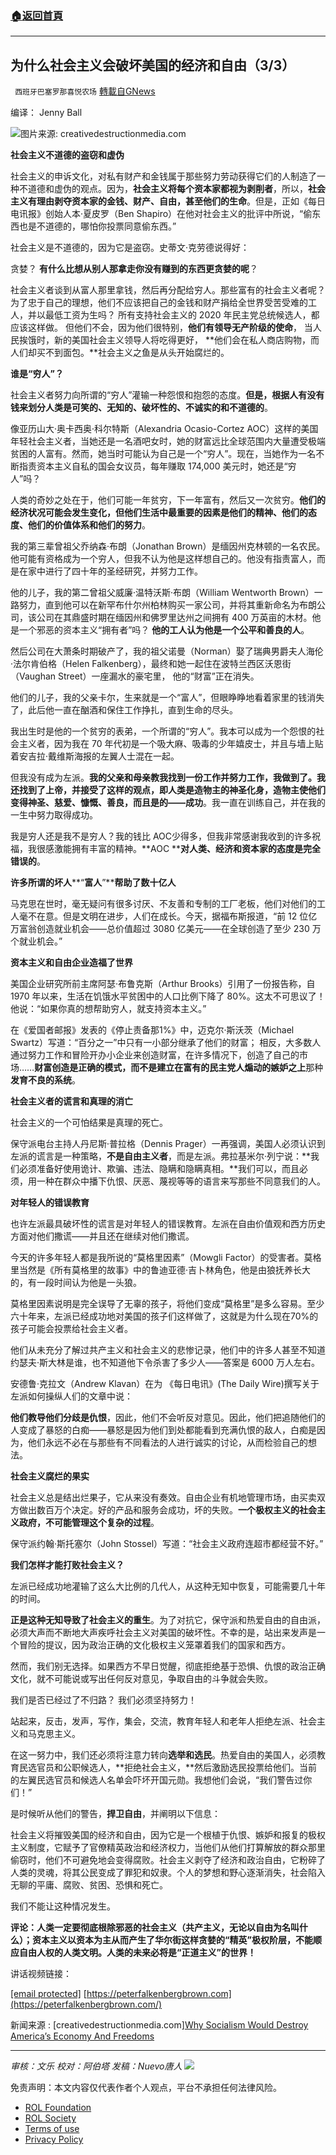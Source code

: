 ###  [:house:返回首頁](https://github.com/ourhimalayas/txt)
---


## 为什么社会主义会破坏美国的经济和自由（3/3）
` 西班牙巴塞罗那喜悦农场` [轉載自GNews](https://gnews.org/zh-hans/1860028/)

编译： Jenny Ball

![](https://assets.gnews.org/wp-content/uploads/2022/01/image-1079.png)图片来源: creativedestructionmedia.com

**社会主义不道德的盗窃和虚伪**

社会主义的申诉文化，对私有财产和金钱属于那些努力劳动获得它们的人制造了一种不道德和虚伪的观点。因为，**社会主义将每个资本家都视为剥削者**，所以，**社会主义有理由剥夺资本家的金钱、财产、自由，甚至他们的生命**。但是，正如《每日电讯报》创始人本·夏皮罗（Ben Shapiro）在他对社会主义的批评中所说，“偷东西也是不道德的，哪怕你投票同意偷东西。”

社会主义是不道德的，因为它是盗窃。史蒂文·克劳德说得好：

贪婪？ **有什么比想从别人那拿走你没有赚到的东西更贪婪的呢**？

社会主义者谈到从富人那里拿钱，然后再分配给穷人。那些富有的社会主义者呢？ 为了忠于自己的理想，他们不应该把自己的金钱和财产捐给全世界受苦受难的工人，并以最低工资为生吗？ 所有支持社会主义的 2020 年民主党总统候选人，都应该这样做。 但他们不会，因为他们很特别，**他们有领导无产阶级的使命**， 当人民挨饿时，新的美国社会主义领导人将吃得更好， **他们会在私人商店购物，而人们却买不到面包。**社会主义之鱼是从头开始腐烂的。

**谁是“穷人”？**

社会主义者努力向所谓的“穷人”灌输一种怨恨和抱怨的态度。**但是，根据人有没有钱来划分人类是可笑的、无知的、破坏性的、不诚实的和不道德的**。

像亚历山大·奥卡西奥·科尔特斯（Alexandria Ocasio-Cortez AOC）这样的美国年轻社会主义者，当她还是一名酒吧女时，她的财富远比全球范围内大量遭受极端贫困的人富有。然而，她当时可能认为自己是一个“穷人”。现在，当她作为一名不断指责资本主义自私的国会女议员，每年赚取 174,000 美元时，她还是“穷人”吗？

人类的奇妙之处在于，他们可能一年贫穷，下一年富有，然后又一次贫穷。**他们的经济状况可能会发生变化，但他们生活中最重要的因素是他们的精神、他们的态度、他们的价值体系和他们的努力**。

我的第三辈曾祖父乔纳森·布朗（Jonathan Brown）是缅因州克林顿的一名农民。他可能有资格成为一个穷人，但我不认为他是这样想自己的。他没有指责富人，而是在家中进行了四十年的圣经研究，并努力工作。

他的儿子，我的第二曾祖父威廉·温特沃斯·布朗（William Wentworth Brown）一路努力，直到他可以在新罕布什尔州柏林购买一家公司，并将其重新命名为布朗公司，该公司在其鼎盛时期在缅因州和佛罗里达州之间拥有 400 万英亩的木材。他是一个邪恶的资本主义“拥有者”吗？ **他的工人认为他是一个公平和善良的人**。

然后公司在大萧条时期破产了，我的祖父诺曼（Norman）娶了瑞典男爵夫人海伦·法尔肯伯格（Helen Falkenberg），最终和她一起住在波特兰西区沃恩街（Vaughan Street）一座漏水的豪宅里， 他的“财富”正在消失。

他们的儿子，我的父亲卡尔，生来就是一个“富人”，但眼睁睁地看着家里的钱消失了，此后他一直在酗酒和保住工作挣扎，直到生命的尽头。

我出生时是他的一个贫穷的表弟，一个所谓的“穷人”。我本可以成为一个怨恨的社会主义者，因为我在 70 年代初是一个吸大麻、吸毒的少年嬉皮士，并且与墙上贴着安吉拉·戴维斯海报的左翼人士混在一起。

但我没有成为左派。**我的父亲和母亲教我找到一份工作并努力工作，我做到了。我还找到了上帝，并接受了这样的观点，即人类是造物主的神圣化身，造物主使他们变得神圣、慈爱、慷慨、善良，而且是的——成功**。我一直在训练自己，并在我的一生中努力取得成功。

我是穷人还是我不是穷人？我的钱比 AOC少得多，但我非常感谢我收到的许多祝福，我很感激能拥有丰富的精神。**AOC ****对人类、经济和资本家的态度是完全错误的**。

**许多所谓的坏人****“****富人****”****帮助了数十亿人**

马克思在世时，毫无疑问有很多讨厌、不友善和专制的工厂老板，他们对他们的工人毫不在意。但是文明在进步，人们在成长。今天，据福布斯报道，“前 12 位亿万富翁创造就业机会——总价值超过 3080 亿美元——在全球创造了至少 230 万个就业机会。”

**资本主义和自由企业造福了世界**

美国企业研究所前主席阿瑟·布鲁克斯（Arthur Brooks）引用了一份报告称，自 1970 年以来，生活在饥饿水平贫困中的人口比例下降了 80%。这太不可思议了！他说：“如果你真的想帮助穷人，就支持资本主义。”

在《爱国者邮报》发表的《停止责备那1%》中，迈克尔·斯沃茨（Michael Swartz）写道：“百分之一”中只有一小部分继承了他们的财富； 相反，大多数人通过努力工作和冒险开办小企业来创造财富，在许多情况下，创造了自己的市场……**财富创造是正确的模式，**而不是建立在富有的民主党人煽动**的嫉妒之上**那种**发育不良的系统**。

**社会主义者的谎言和真理的消亡**

社会主义的一个可怕结果是真理的死亡。

保守派电台主持人丹尼斯·普拉格（Dennis Prager）一再强调，美国人必须认识到左派的谎言是一种策略，**不是自由主义者**，而是左派。弗拉基米尔·列宁说：**我们必须准备好使用诡计、欺骗、违法、隐瞒和隐瞒真相。**我们可以，而且必须，用一种在群众中播下仇恨、厌恶、蔑视等等的语言来写那些不同意我们的人。

**对年轻人的错误教育**

也许左派最具破坏性的谎言是对年轻人的错误教育。左派在自由价值观和西方历史方面对他们撒谎——并且还在继续对他们撒谎。

今天的许多年轻人都是我所说的“莫格里因素”（Mowgli Factor）的受害者。莫格里当然是《所有莫格里的故事》中的鲁迪亚德·吉卜林角色，他是由狼抚养长大的，有一段时间认为他是一头狼。

莫格里因素说明是完全误导了无辜的孩子，将他们变成“莫格里”是多么容易。至少六十年来，左派已经成功地对美国的孩子们这样做了，这就是为什么现在70%的孩子可能会投票给社会主义者。

他们从未充分了解过共产主义和社会主义的悲惨记录，他们中的许多人甚至不知道约瑟夫·斯大林是谁，也不知道他下令杀害了多少人——答案是 6000 万人左右。

安德鲁·克拉文（Andrew Klavan）在为 《每日电讯》(The Daily Wire)撰写关于左派如何操纵人们的文章中说：

**他们教导他们分歧是仇恨**，因此，他们不会听反对意见。因此，他们把追随他们的人变成了暴怒的白痴——暴怒是因为他们到处都能看到充满仇恨的敌人，白痴是因为，他们永远不必在与那些有不同看法的人进行诚实的讨论，从而检验自己的想法。

**社会主义腐烂的果实**

社会主义总是结出烂果子，它从来没有奏效。自由企业有机地管理市场，由买卖双方做出数百万个决定。好的产品和服务会成功，坏的失败。**一个极权主义的社会主义政府，不可能管理这个复杂的过程**。

保守派约翰·斯托塞尔（John Stossel）写道：“社会主义政府连超市都经营不好。”

**我们怎样才能打败社会主义？**

左派已经成功地灌输了这么大比例的几代人，从这种无知中恢复，可能需要几十年的时间。

**正是这种无知导致了社会主义的重生**。为了对抗它，保守派和热爱自由的自由派，必须大声而不断地大声疾呼社会主义对美国的破坏性。不幸的是，站出来发声是一个冒险的提议，因为政治正确的文化极权主义笼罩着我们的国家和西方。

然而，我们别无选择。如果西方不早日觉醒，彻底拒绝基于恐惧、仇恨的政治正确文化，就不可能说或写出任何反对意见，争取自由的斗争就会失败。

我们是否已经过了不归路？ 我们必须坚持努力！

站起来，反击，发声，写作，集会，交流，教育年轻人和老年人拒绝左派、社会主义和马克思主义。

在这一努力中，我们还必须将注意力转向**选举和选民**。热爱自由的美国人，必须教育民选官员和公职候选人，**拒绝社会主义，**然后激励选民投票给他们。当前的左翼民选官员和候选人名单会吓坏开国元勋。我想他们会说，“我们警告过你们！”

是时候听从他们的警告，**捍卫自由**，并阐明以下信息：

社会主义将摧毁美国的经济和自由，因为它是一个根植于仇恨、嫉妒和报复的极权主义制度，它赋予了官僚精英政治和经济权力，当他们从他们打算解放的群众那里偷窃时，他们不可避免地会变得腐败。社会主义剥夺了经济和政治自由，它粉碎了人类的灵魂，将其公民变成了罪犯和奴隶。个人的梦想和野心逐渐消失，社会陷入无聊的平庸、腐败、贫困、恐惧和死亡。

我们不能让这种情况发生。

**评论：人类一定要彻底根除邪恶的社会主义（共产主义，无论以自由为名叫什么）；资本主义以资本为主从而产生了华尔街这样贪婪的“精英”极权阶层，不能顺应自由人权的人类文明。人类的未来必将是“正道主义”的世界！**

讲话视频链接：

[\[email protected\]](/cdn-cgi/l/email-protection#2b5b4e5f4e594959445c456b5c4459474f484446465e45425f5205484446)
[https://peterfalkenbergbrown.com](https://peterfalkenbergbrown.com/)

新闻来源 : [creativedestructionmedia.com][Why Socialism Would Destroy America’s Economy And Freedoms](https://creativedestructionmedia.com/opinion/2022/01/12/why-socialism-would-destroy-americas-economy-and-freedoms/)

* * *

*审核：文乐
校对：阿伯塔
发稿：Nuevo唐人*
![](https://assets.gnews.org/wp-content/uploads/2022/01/GNEWS_CH.-1-3.jpeg)
 

免责声明：本文内容仅代表作者个人观点，平台不承担任何法律风险。

- [ROL Foundation](https://rolfoundation.org/)
- [ROL Society](https://rolsociety.org/)
- [Terms of use](https://gnews.org/terms-of-use-3/)
- [Privacy Policy](https://gnews.org/privacy-policy/)
